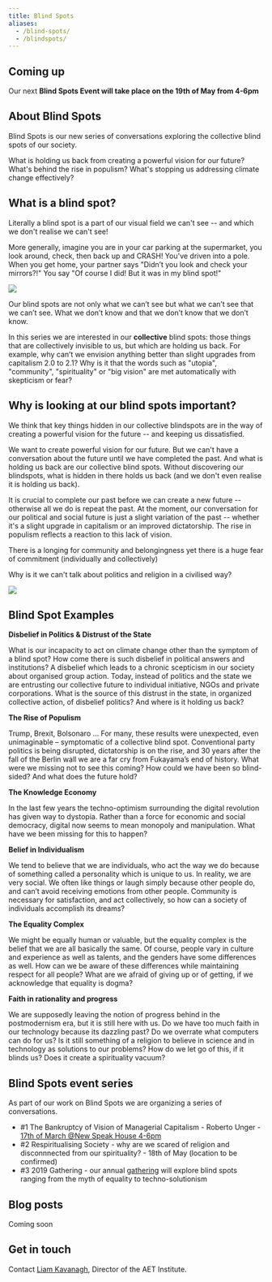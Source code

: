 ```yaml
---
title: Blind Spots
aliases:
  - /blind-spots/
  - /blindspots/
---
```


## Coming up

Our next **Blind Spots Event  will take place on the 19th of May from 4-6pm**



## About Blind Spots

Blind Spots is our new series of conversations exploring the collective blind spots of our society.

What is holding us back from creating a powerful vision for our future? What's behind the rise in populism? What's stopping us addressing climate change effectively?


## What is a blind spot?

Literally a blind spot is a part of our visual field we can't see -- and which we don't realise we can't see!

More generally, imagine you are in your car parking at the supermarket, you look around, check, then back up and CRASH! You've driven into a pole. When you get home, your partner says "Didn’t you look and check your mirrors?!" You say "Of course I did! But it was in my blind spot!"

<img src="/images/carcrash.jpg">

Our blind spots are not only what we can’t see but what we can’t see that we can’t see. What we don’t know and that we don’t know that we don’t know.

In this series we are interested in our **collective** blind spots: those things that are collectively invisible to us, but which are holding us back. For example, why can’t we envision anything better than slight upgrades from capitalism 2.0 to 2.1? Why is it that the words such as "utopia", "community", "spirituality" or "big vision" are met automatically with skepticism or fear?




## Why is looking at our blind spots important?

We think that key things hidden in our collective blindspots are in the way of creating a powerful vision for the future -- and keeping us dissatisfied.

We want to create powerful vision for our future. But we can't have a conversation about the future until we have completed the past. And what is holding us back are our collective blind spots. Without discovering our blindspots, what is hidden in there holds us back (and we don't even realise it is holding us back).

It is crucial to complete our past before we can create a new future -- otherwise all we do is repeat the past. At the moment, our conversation for our political and social future is just a slight variation of the past -- whether it's a slight upgrade in capitalism or an improved dictatorship. The rise in populism reflects a reaction to this lack of vision.

There is a longing for community and belongingness yet there is a huge fear of commitment (individually and collectively)

Why is it we can't talk about politics and religion in a civilised way?

<img src="/images/pub.jpg">


## Blind Spot Examples

**Disbelief in Politics & Distrust of the State**
<p> What is our incapacity to act on climate change other than the symptom of a blind spot? How come there is such disbelief in political answers and institutions? A disbelief which leads to a chronic scepticism in our society about organised group action. Today, instead of politics and the state we are entrusting our collective future to individual initiative, NGOs and private corporations. What is the source of this distrust in the state, in organized collective action, of disbelief politics? And where is it holding us back? </p>

**The Rise of Populism**
<p> Trump, Brexit, Bolsonaro … For many, these results were unexpected, even unimaginable – symptomatic of a collective blind spot.  Conventional party politics is being disrupted, dictatorship is on the rise, and 30 years after the fall of the Berlin wall we are a far cry from Fukayama’s end of history. What were we missing not to see this coming? How could we have been so blind-sided? And what does the future hold? </p>

**The Knowledge Economy**
<p> In the last few years the techno-optimism surrounding the digital revolution has given way to dystopia. Rather than a force for economic and social democracy, digital now seems to mean monopoly and manipulation. What have we been missing for this to happen? </p>

**Belief in Individualism**
<p> We tend to believe that we are individuals, who act the way we do because of something called a personality which is unique to us. In reality, we are very social. We often like things or laugh simply because other people do, and can’t avoid receiving emotions from other people. Community is necessary for satisfaction, and act collectively, so how can a society of individuals accomplish its dreams? </p>

**The Equality Complex**
<p> We might be equally human or valuable, but the equality complex is the belief that we are all basically the same. Of course, people vary in culture and experience as well as talents, and the genders have some differences as well. How can we be aware of these differences while maintaining respect for all people? What are we afraid of giving up or of getting, if we acknowledge that equality is dogma? </p>

**Faith in rationality and progress**
<p> We are supposedly leaving the notion of progress behind in the postmodernism era, but it is still here with us. Do we have too much faith in our technology because its dazzling past? Do we overrate what computers can do for us? Is it still something of a religion to believe in science and in technology as solutions to our problems? How do we let go of this, if it blinds us? Does it create a spirituality vacuum? </p>



## Blind Spots event series

As part of our work on Blind Spots we are organizing a series of conversations.

* #1 The Bankruptcy of Vision of Managerial Capitalism - Roberto Unger - [17th of March @New Speak House 4-6pm]
* #2 Respiritualising Society - why are we scared of religion and disconnnected from our spirituality? - 18th of May (location to be confirmed)
* #3 2019 Gathering - our annual [gathering][] will explore blind spots ranging from the myth of equality to techno-solutionism

[gathering]: /gathering/
[17th of March @New Speak House 4-6pm]: /2019/02/06/blind-spots-roberto-unger-future-of-britain/

## Blog posts

Coming soon

## Get in touch

Contact [Liam Kavanagh][liam], Director of the AET Institute.

[liam]: /people/
